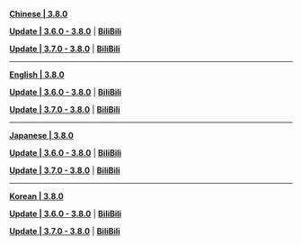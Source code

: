 **[Chinese | 3.8.0](https://autopatchcn.yuanshen.com/client_app/download/pc_zip/20230625120029_C0NLGkC0fxSaNKnu/Audio_Chinese_3.8.0.zip)**

**[Update | 3.6.0 - 3.8.0](https://autopatchcn.yuanshen.com/client_app/update/hk4e_cn/18/zh-cn_3.6.0_3.8.0_hdiff_R7rCYxgVyN3vSWt1.zip)** | **[BiliBili](https://autopatchcn.yuanshen.com/client_app/update/hk4e_cn/17/zh-cn_3.6.0_3.8.0_hdiff_jslSKOCRAJqBGUH1.zip)**

**[Update | 3.7.0 - 3.8.0](https://autopatchcn.yuanshen.com/client_app/update/hk4e_cn/18/zh-cn_3.7.0_3.8.0_hdiff_UYKG07P2EINceiZV.zip)** | **[BiliBili](https://autopatchcn.yuanshen.com/client_app/update/hk4e_cn/17/zh-cn_3.7.0_3.8.0_hdiff_ZEdWT2LUYyBhAONX.zip)**

---

**[English | 3.8.0](https://autopatchcn.yuanshen.com/client_app/download/pc_zip/20230625120029_C0NLGkC0fxSaNKnu/Audio_English(US)_3.8.0.zip)**

**[Update | 3.6.0 - 3.8.0](https://autopatchcn.yuanshen.com/client_app/update/hk4e_cn/18/en-us_3.6.0_3.8.0_hdiff_1eCsafMPA24OvKpR.zip)** | **[BiliBili](https://autopatchcn.yuanshen.com/client_app/update/hk4e_cn/17/en-us_3.6.0_3.8.0_hdiff_znFpbM5o0sjmOqav.zip)**

**[Update | 3.7.0 - 3.8.0](https://autopatchcn.yuanshen.com/client_app/update/hk4e_cn/18/en-us_3.7.0_3.8.0_hdiff_HoQNF1DkObn6ap97.zip)** | **[BiliBili](https://autopatchcn.yuanshen.com/client_app/update/hk4e_cn/17/en-us_3.7.0_3.8.0_hdiff_vIN2ObJZUjpGgXRA.zip)**

---

**[Japanese | 3.8.0](https://autopatchcn.yuanshen.com/client_app/download/pc_zip/20230625120029_C0NLGkC0fxSaNKnu/Audio_Japanese_3.8.0.zip)**

**[Update | 3.6.0 - 3.8.0](https://autopatchcn.yuanshen.com/client_app/update/hk4e_cn/18/ja-jp_3.6.0_3.8.0_hdiff_Z0b9shV1KvLdAcIT.zip)** | **[BiliBili](https://autopatchcn.yuanshen.com/client_app/update/hk4e_cn/17/ja-jp_3.6.0_3.8.0_hdiff_fkJL3M1cEBIYKgmr.zip)**

**[Update | 3.7.0 - 3.8.0](https://autopatchcn.yuanshen.com/client_app/update/hk4e_cn/18/ja-jp_3.7.0_3.8.0_hdiff_sjdfOIWbuHG4PE9h.zip)** | **[BiliBili](https://autopatchcn.yuanshen.com/client_app/update/hk4e_cn/17/ja-jp_3.7.0_3.8.0_hdiff_j1NKBXYm0HE4hqsV.zip)**

---

**[Korean | 3.8.0](https://autopatchcn.yuanshen.com/client_app/download/pc_zip/20230625120029_C0NLGkC0fxSaNKnu/Audio_Korean_3.8.0.zip)**

**[Update | 3.6.0 - 3.8.0](https://autopatchcn.yuanshen.com/client_app/update/hk4e_cn/18/ko-kr_3.6.0_3.8.0_hdiff_dHwGImtU1vX5NARZ.zip)** | **[BiliBili](https://autopatchcn.yuanshen.com/client_app/update/hk4e_cn/17/ko-kr_3.6.0_3.8.0_hdiff_nYdec4QsSvFUp5u2.zip)**

**[Update | 3.7.0 - 3.8.0](https://autopatchcn.yuanshen.com/client_app/update/hk4e_cn/18/ko-kr_3.7.0_3.8.0_hdiff_uACE3fjU1e7BJqtT.zip)** | **[BiliBili](https://autopatchcn.yuanshen.com/client_app/update/hk4e_cn/17/ko-kr_3.7.0_3.8.0_hdiff_wqdntEcmok7J5Ceu.zip)**
